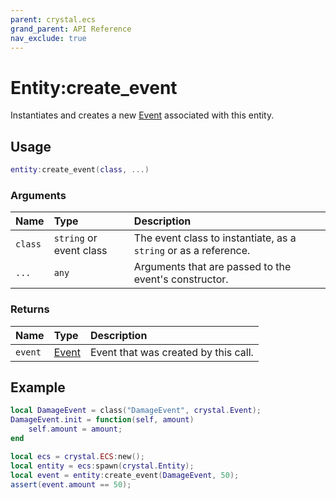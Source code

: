 ```yaml
---
parent: crystal.ecs
grand_parent: API Reference
nav_exclude: true
---
```


# Entity:create_event

Instantiates and creates a new [Event](event) associated with this entity.

## Usage

```lua
entity:create_event(class, ...)
```

### Arguments

| Name    | Type                    | Description                                                      |
| :------ | :---------------------- | :--------------------------------------------------------------- |
| `class` | `string` or event class | The event class to instantiate, as a `string` or as a reference. |
| `...`   | `any`                   | Arguments that are passed to the event's constructor.            |

### Returns

| Name    | Type           | Description                          |
| :------ | :------------- | :----------------------------------- |
| `event` | [Event](event) | Event that was created by this call. |

## Example

```lua
local DamageEvent = class("DamageEvent", crystal.Event);
DamageEvent.init = function(self, amount)
	self.amount = amount;
end

local ecs = crystal.ECS:new();
local entity = ecs:spawn(crystal.Entity);
local event = entity:create_event(DamageEvent, 50);
assert(event.amount == 50);
```
